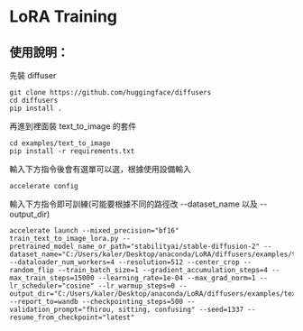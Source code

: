 LoRA Training
===

## 使用說明：
先裝 diffuser
```
git clone https://github.com/huggingface/diffusers
cd diffusers
pip install .
```

再進到裡面裝 text_to_image 的套件
```
cd examples/text_to_image
pip install -r requirements.txt
```

輸入下方指令後會有選單可以選，根據使用設備輸入
```
accelerate config
```

輸入下方指令即可訓練(可能要根據不同的路徑改 --dataset_name 以及 --output_dir)
```
accelerate launch --mixed_precision="bf16"  train_text_to_image_lora.py --pretrained_model_name_or_path="stabilityai/stable-diffusion-2" --dataset_name="C:/Users/kaler/Desktop/anaconda/LoRA/diffusers/examples/text_to_image/dataset" --dataloader_num_workers=4 --resolution=512 --center_crop --random_flip --train_batch_size=1 --gradient_accumulation_steps=4 --max_train_steps=15000 --learning_rate=1e-04 --max_grad_norm=1 --lr_scheduler="cosine" --lr_warmup_steps=0 --output_dir="C:/Users/kaler/Desktop/anaconda/LoRA/diffusers/examples/text_to_image/models" --report_to=wandb --checkpointing_steps=500 --validation_prompt="fhirou, sitting, confusing" --seed=1337 --resume_from_checkpoint="latest"
```

